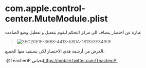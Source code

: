 # com.apple.control-center.MuteModule.plist
عبارة عن اختصار ينضاف الى مركز التحكم ليقوم بتفعيل و تعطيل وضع الصامت 




> ![3EC20E1F-3668-4413-A8DA-181353F3490F](https://user-images.githubusercontent.com/112024808/198854555-915c418f-9e98-451f-bed2-87de569d26f4.png)




الغرض من أرشفة هذي الاختصار لكي يستفيد منها الجميع.. 


تحياتي
‏⁦‪@TeacheriP‬⁩ 
‏[https://mobile.twitter.com/TeacheriP
‏](url)
